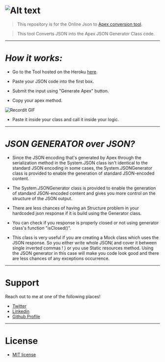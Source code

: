 
# ![Alt text](static/images/logoNav.PNG?raw=true "Title")
>This repository is for the Online Json to <a href="https://jaspex.herokuapp.com/">Apex conversion tool</a>.

>This tool Converts JSON into the Apex JSON Generator Class code.

---

# _How it works:_

- Go to the Tool hosted on the Heroku <a href="https://jaspex.herokuapp.com/">here</a>.

- Paste your JSON code into the first box.

- Submit the input using "Generate Apex" button.

- Copy your apex method.
>

  ![Recordit GIF](http://g.recordit.co/AKHlAyRSLv.gif)

>
- Paste it inside your class and call it inside your logic.

---

# _JSON GENERATOR over JSON?_

- Since the JSON encoding that's generated by Apex through the serialization method in the System.JSON class 
  isn't identical to the standard JSON encoding in some cases, the System.JSONGenerator class is provided 
  to enable the generation of standard JSON-encoded content.
  
- The System.JSONGenerator class is provided to enable the generation of standard JSON-encoded content and 
  gives you more control on the structure of the JSON output.
  
- There are less chances of having an Structure problem in your hardcoded json response if it is build using 
  the Generator class.
  
- You can check if you response is properly closed or not using generator class's function "isClosed()".

- This class is very useful if you are creating a Mock class which uses the JSON response. So you either 
  write whole JSON( and cover it between single inverted commas ! ) or you use Static resources method. 
  Using the JSON generator in this case will make you code look good and there are less chances of any 
  exceptions occurrence.

---
  
# Support
Reach out to me at one of the following places!
- <a href="https://twitter.com/AyushSh06594329" target="_blank">Twitter</a>
- <a href="https://www.linkedin.com/in/ayush-sharma-%E2%98%81-75b55613a/" target="_blank">Linkedin</a>
- <a href="https://github.com/ayushsharma84444" target="_blank">Github Profile</a>

---

# License
- <a href="http://opensource.org/licenses/mit-license.php" >MIT license</a>  
